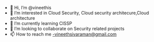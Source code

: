 - 👋 Hi, I’m @vineethis
- 👀 I’m interested in Cloud Security, Cloud security architecure,Cloud architecture
- 🌱 I’m currently learning CISSP
- 💞️ I’m looking to collaborate on Security related projects
- 📫 How to reach me -vineethsivaraman@gmail.com

<!---
vineethis/vineethis is a ✨ special ✨ repository because its `README.md` (this file) appears on your GitHub profile.
You can click the Preview link to take a look at your changes.
--->
